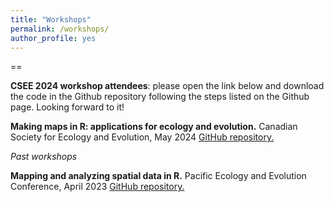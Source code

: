 ```yaml
---
title: "Workshops"
permalink: /workshops/
author_profile: yes
---
```


==

**CSEE 2024 workshop attendees**: please open the link below and download the code in the Github repository following the steps listed on the Github page. Looking forward to it!

**Making maps in R: applications for ecology and evolution.** Canadian Society for Ecology and Evolution, May 2024
[GitHub repository.](https://github.com/wesleygreentree/CSEE2024-R-maps) 


*Past workshops*

**Mapping and analyzing spatial data in R.** Pacific Ecology and Evolution Conference, April 2023
[GitHub repository.](https://github.com/wesleygreentree/PEEC2023-R-workshop)

